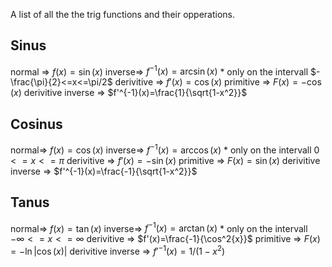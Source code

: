 A list of all the the trig functions and their opperations. 


## Sinus
normal =>           $f(x)=\sin(x)$
inverse=>           $f^{-1}(x)=\arcsin(x)$
		* only on the intervall $-\frac{\pi}{2}<=x<=\pi/2$
derivitive =>      $f'(x)=\cos(x)$
primitive =>      $F(x)=-\cos(x)$
derivitive inverse => $f'^{-1}(x)=\frac{1}{\sqrt{1-x^2}}$
## Cosinus
normal=>           $f(x)=\cos(x)$
inverse=>           $f^{-1}(x)=\arccos(x)$
		* only on the intervall $0<=x<=\pi$
derivitive =>      $f'(x)=-\sin(x)$
primitive =>      $F(x)=\sin(x)$
derivitive inverse => $f'^{-1}(x)=\frac{-1}{\sqrt{1-x^2}}$
## Tanus
normal=>           $f(x)=\tan(x)$
inverse=>           $f^{-1}(x)=\arctan(x)$
		* only on the intervall $-\infty<=x<=\infty$
derivitive =>      $f'(x)=\frac{-1}{\cos^2{x}}$
primitive =>      $F(x)=-\ln|\cos(x)|$
derivitive inverse => $f'^{-1}(x)=1/(1-x^2)$
